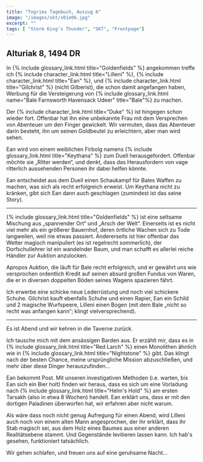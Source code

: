 ```yaml
---
title: "Togrims Tagebuch, Auszug 6"
image: "/images/skt/s01e06.jpg"
excerpt: ""
tags: [ "Storm King's Thunder", "SKT", "Frontpage"]
---
```


## Alturiak 8, 1494 DR

In {% include glossary_link.html title="Goldenfields" %} angekommen treffe ich {% include
character_link.html title="Lilleni" %}, {% include character_link.html title="Ean" %}, und {%
include character_link.html title="Gilchrist" %} (nicht Gilberist), die schon damit angefangen
haben, Werbung für die Versteigerung von {% include glossary_link.html name="Bale Farnsworth
Havensack Udeer" title="Bale"%} zu machen.

Der {% include character_link.html title="Duke" %} ist hingegen schon wieder fort. Offenbar hat ihn
eine unbekannte Frau mit dem Versprechen von Abenteuer um den Finger gewickelt. Wir vermuten, dass
das Abenteuer darin besteht, ihn um seinen Goldbeutel zu erleichtern, aber man wird sehen.

Ean wird von einem weiblichen Firbolg namens {% include glossary_link.html title="Keythana" %} zum
Duell herausgefordert. Offenbar möchte sie „Ritter werden“, und denkt, dass das Herausfordern von
vage ritterlich aussehenden Personen ihr dabei helfen könnte.

Ean entscheidet aus dem Duell einen Schaukampf für Bales Waffen zu machen, was sich als recht
erfolgreich erweist. Um Keythana nicht zu kränken, gibt sich Ean dann auch geschlagen (zumindest ist
das seine Story).

---

{% include glossary_link.html title="Goldenfields" %} ist eine seltsame Mischung aus „spannender
Ort“ und „Arsch der Welt“. Einerseits ist es nicht viel mehr als ein größerer Bauernhof, deren
örtliche Wachen sich zu Tode langweilen, weil nie etwas passiert. Andererseits ist hier offenbar das
Wetter magisch manipuliert (es ist regelrecht sommerlich), der Dorfschullehrer ist ein wandelnder
Baum, und man schafft es allerlei reiche Händler zur Auktion anzulocken.

Apropos Auktion, die läuft für Bale recht erfolgreich, und er gewährt uns wie versprochen ordentlich
Kredit auf seinen absurd großen Fundus von Waren, die er in diversen doppelten Böden seines Wagens
spazieren fährt.

Ich erwerbe eine schicke neue Lederrüstung und noch viel schickere Schuhe. Gilchrist kauft ebenfalls
Schuhe und einen Rapier, Ean ein Schild und 2 magische Wurfspeere, Lilleni einen Bogen (mit dem Bale
„nicht so recht was anfangen kann“; klingt vielversprechend).

---

Es ist Abend und wir kehren in die Taverne zurück.

Ich tausche mich mit dem ansässigen Barden aus. Er erzählt mir, dass es in {% include
glossary_link.html title="Red Larch" %} einen Monolithen ähnlich wie in {% include
glossary_link.html title="Nightstone" %} gibt. Das klingt nach der besten Chance, meine
ursprüngliche Mission abzuschließen, und mehr über diese Dinger herauszufinden…

Ean bekommt Post. Mit unseren investigativen Methoden (i.e. warten, bis Ean sich ein Bier holt)
finden wir heraus, dass es sich um eine Vorladung nach {% include glossary_link.html title="Helm's
Hold" %} am ersten Tarsakh (also in etwa 8 Wochen) handelt. Ean erklärt uns, dass er mit den
dortigen Paladinen überworfen hat, wir erfahren aber nicht warum.

Als wäre dass noch nicht genug Aufregung für einen Abend, wird Lilleni auch noch von einem alten
Mann angesprochen, der ihr erklärt, dass ihr Stab magisch sei, aus dem Holz eines Baumes aus einer
anderen Realitätsebene stammt. Und Gegenstände levitieren lassen kann. Ich hab's gesehen,
funktioniert tatsächlich.

Wir gehen schlafen, und freuen uns auf eine geruhsame Nacht...
